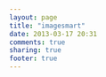 ```yaml
---
layout: page
title: "imagesmart"
date: 2013-03-17 20:31
comments: true
sharing: true
footer: true
---
```

